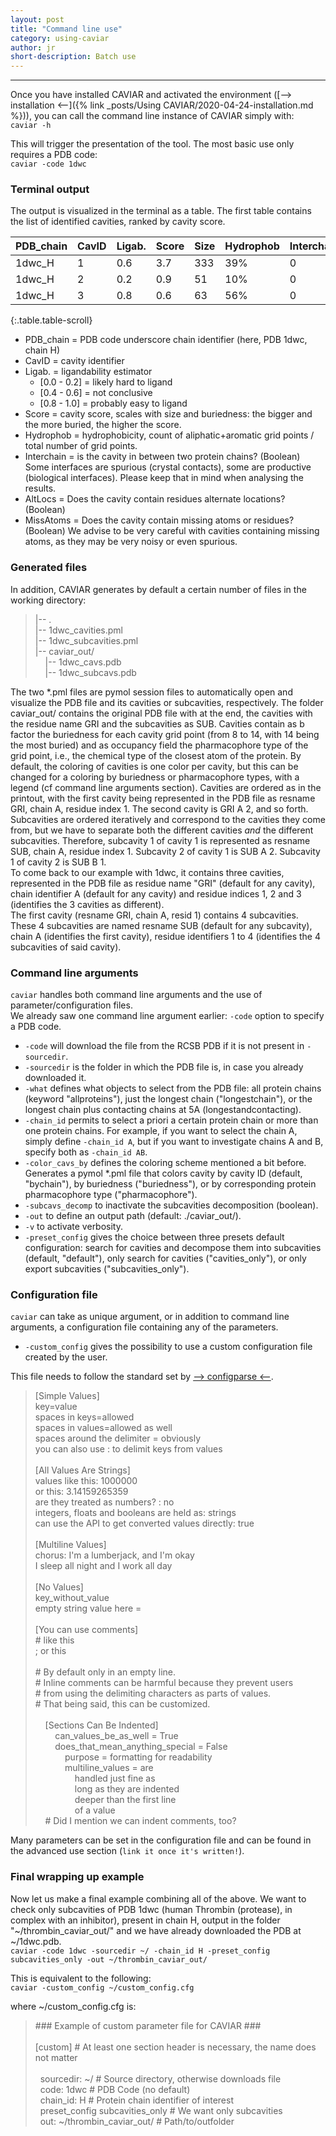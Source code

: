 ```yaml
---
layout: post
title: "Command line use"
category: using-caviar
author: jr
short-description: Batch use 
---
```


-----

Once you have installed CAVIAR and activated the environment ([--> installation <--]({% link _posts/Using CAVIAR/2020-04-24-installation.md %})), you can call the command line instance of CAVIAR simply with:  
```caviar -h```

This will trigger the presentation of the tool. The most basic use only requires a PDB code:  
```caviar -code 1dwc```

### Terminal output
The output is visualized in the terminal as a table. The first table contains the list of identified cavities, ranked by cavity score.  



| PDB_chain | CavID  | Ligab.  |  Score |  Size | Hydrophob | Interchain | AltLocs | MissAtoms |
| --------- |------- | ------- | ------ | ----- | --------- | ---------- | ------- | ------ |
| 1dwc_H    |     1  |   0.6   |   3.7  | 333   |   39%     |     0      |    0    |    0   |
| 1dwc_H    |     2  |   0.2   |   0.9  |   51  |   10%     |     0      |    0    |    0   |
| 1dwc_H    |     3  |   0.8   |   0.6  |   63  |   56%     |     0      |    0    |    0   |
{:.table.table-scroll}
   

- PDB_chain = PDB code underscore chain identifier (here, PDB 1dwc, chain H)
- CavID = cavity identifier
- Ligab. = ligandability estimator
  - [0.0 - 0.2] = likely hard to ligand  
  - [0.4 - 0.6] = not conclusive  
  - [0.8 - 1.0] = probably easy to ligand
- Score = cavity score, scales with size and buriedness: the bigger and the more buried, the higher the score.  
- Hydrophob = hydrophobicity, count of aliphatic+aromatic grid points / total number of grid points.  
- Interchain = is the cavity in between two protein chains? (Boolean) Some interfaces are spurious (crystal contacts), some are productive (biological interfaces). Please keep that in mind when analysing the results.  
- AltLocs = Does the cavity contain residues alternate locations? (Boolean)  
- MissAtoms = Does the cavity contain missing atoms or residues? (Boolean) We advise to be very careful with cavities containing missing atoms, as they may be very noisy or even spurious.


### Generated files
In addition, CAVIAR generates by default a certain number of files in the working directory:

<blockquote>
<p>
|-- . <br>
|-- 1dwc_cavities.pml<br>
|-- 1dwc_subcavities.pml<br>
|-- caviar_out/<br>
&nbsp;&nbsp;&nbsp;&nbsp;|-- 1dwc_cavs.pdb<br>
&nbsp;&nbsp;&nbsp;&nbsp;|-- 1dwc_subcavs.pdb
</p>
</blockquote>



The two \*.pml files are pymol session files to automatically open and visualize the PDB file and its cavities or subcavities, respectively. The folder caviar_out/ contains the original PDB file with at the end, the cavities with the residue name GRI and the subcavities as SUB. Cavities contain as b factor the buriedness for each cavity grid point (from 8 to 14, with 14 being the most buried) and as occupancy field the pharmacophore type of the grid point, i.e., the chemical type of the closest atom of the protein. By default, the coloring of cavities is one color per cavity, but this can be changed for a coloring by buriedness or pharmacophore types, with a legend (cf command line arguments section). Cavities are ordered as in the printout, with the first cavity being represented in the PDB file as resname GRI, chain A, residue index 1. The second cavity is GRI A 2, and so forth.  
Subcavities are ordered iteratively and correspond to the cavities they come from, but we have to separate both the different cavities *and* the different subcavities. Therefore, subcavity 1 of cavity 1 is represented as resname SUB, chain A, residue index 1. Subcavity 2 of cavity 1 is SUB A 2. Subcavity 1 of cavity 2 is SUB B 1.  
To come back to our example with 1dwc, it contains three cavities, represented in the PDB file as residue name "GRI" (default for any cavity), chain identifier A (default for any cavity) and residue indices 1, 2 and 3 (identifies the 3 cavities as different).  
The first cavity (resname GRI, chain A, resid 1) contains 4 subcavities. These 4 subcavities are named resname SUB (default for any subcavity), chain A (identifies the first cavity), residue identifiers 1 to 4 (identifies the 4 subcavities of said cavity).  


### Command line arguments

```caviar``` handles both command line arguments and the use of parameter/configuration files.  
We already saw one command line argument earlier: ```-code``` option to specify a PDB code.  

- ```-code``` will download the file from the RCSB PDB if it is not present in ```-sourcedir```.  
- ```-sourcedir``` is the folder in which the PDB file is, in case you already downloaded it.  
- ```-what``` defines what objects to select from the PDB file: all protein chains (keyword "allproteins"), just the longest chain ("longestchain"), or the longest chain plus contacting chains at 5A (longestandcontacting).   
- ```-chain_id``` permits to select a priori a certain protein chain or more than one protein chains. For example, if you want to select the chain A, simply define ```-chain_id A```, but if you want to investigate chains A and B, specify both as ```-chain_id AB```.  
- ```-color_cavs_by``` defines the coloring scheme mentioned a bit before. Generates a pymol \*.pml file that colors cavity by cavity ID (default, "bychain"), by buriedness ("buriedness"), or by corresponding protein pharmacophore type ("pharmacophore").  
- ```-subcavs_decomp``` to inactivate the subcavities decomposition (boolean).  
- ```-out``` to define an output path (default: ./caviar_out/).  
- ```-v``` to activate verbosity.  
- ```-preset_config``` gives the choice between three presets default configuration: search for cavities and decompose them into subcavities (default, "default"), only search for cavities ("cavities_only"), or only export subcavities ("subcavities_only").  

### Configuration file 

```caviar``` can take as unique argument, or in addition to command line arguments, a configuration file containing any of the parameters.

- ```-custom_config``` gives the possibility to use a custom configuration file created by the user.  

This file needs to follow the standard set by [--> configparse <--](https://docs.python.org/3/library/configparser.html#supported-ini-file-structure).

<blockquote><p>
[Simple Values]<br>
key=value<br>
spaces in keys=allowed<br>
spaces in values=allowed as well<br>
spaces around the delimiter = obviously<br>
you can also use : to delimit keys from values<br>
<br>
[All Values Are Strings]<br>
values like this: 1000000<br>
or this: 3.14159265359<br>
are they treated as numbers? : no<br>
integers, floats and booleans are held as: strings<br>
can use the API to get converted values directly: true<br>
<br>
[Multiline Values]<br>
chorus: I'm a lumberjack, and I'm okay<br>
    I sleep all night and I work all day<br>
<br>
[No Values]<br>
key_without_value<br>
empty string value here =<br>
<br>
[You can use comments]<br>
# like this<br>
; or this<br>
<br>
# By default only in an empty line.<br>
# Inline comments can be harmful because they prevent users<br>
# from using the delimiting characters as parts of values.<br>
# That being said, this can be customized.<br>
<br>
&nbsp;&nbsp;&nbsp;&nbsp;[Sections Can Be Indented]<br>
&nbsp;&nbsp;&nbsp;&nbsp;&nbsp;&nbsp;&nbsp;&nbsp;can_values_be_as_well = True<br>
&nbsp;&nbsp;&nbsp;&nbsp;&nbsp;&nbsp;&nbsp;&nbsp;does_that_mean_anything_special = False<br>
&nbsp;&nbsp;&nbsp;&nbsp;&nbsp;&nbsp;&nbsp;&nbsp;&nbsp;&nbsp;&nbsp;&nbsp;purpose = formatting for readability<br>
&nbsp;&nbsp;&nbsp;&nbsp;&nbsp;&nbsp;&nbsp;&nbsp;&nbsp;&nbsp;&nbsp;&nbsp;multiline_values = are<br>
&nbsp;&nbsp;&nbsp;&nbsp;&nbsp;&nbsp;&nbsp;&nbsp;&nbsp;&nbsp;&nbsp;&nbsp;&nbsp;&nbsp;&nbsp;&nbsp;handled just fine as<br>
&nbsp;&nbsp;&nbsp;&nbsp;&nbsp;&nbsp;&nbsp;&nbsp;&nbsp;&nbsp;&nbsp;&nbsp;&nbsp;&nbsp;&nbsp;&nbsp;long as they are indented<br>
&nbsp;&nbsp;&nbsp;&nbsp;&nbsp;&nbsp;&nbsp;&nbsp;&nbsp;&nbsp;&nbsp;&nbsp;&nbsp;&nbsp;&nbsp;&nbsp;deeper than the first line<br>
&nbsp;&nbsp;&nbsp;&nbsp;&nbsp;&nbsp;&nbsp;&nbsp;&nbsp;&nbsp;&nbsp;&nbsp;&nbsp;&nbsp;&nbsp;&nbsp;of a value<br>
&nbsp;&nbsp;&nbsp;&nbsp;# Did I mention we can indent comments, too?<br>
</p>
</blockquote>

Many parameters can be set in the configuration file and can be found in the advanced use section (```link it once it's written!```).


### Final wrapping up example 

Now let us make a final example combining all of the above. We want to check only subcavities of PDB 1dwc (human Thrombin (protease), in complex with an inhibitor), present in chain H, output in the folder "~/thrombin_caviar_out/" and we have already downloaded the PDB at ~/1dwc.pdb.  
```caviar -code 1dwc -sourcedir ~/ -chain_id H -preset_config subcavities_only -out ~/thrombin_caviar_out/ ```

This is equivalent to the following:  
```caviar -custom_config ~/custom_config.cfg```  

where ~/custom_config.cfg is:
<blockquote><p>
### Example of custom parameter file for CAVIAR ###  <br>
 <br>
[custom] # At least one section header is necessary, the name does not matter <br>
 <br>
 &nbsp;&nbsp;sourcedir: ~/    # Source directory, otherwise downloads file  <br>
 &nbsp;&nbsp;code: 1dwc       # PDB Code (no default)  <br>
 &nbsp;&nbsp;chain_id: H      # Protein chain identifier of interest<br>
 &nbsp;&nbsp;preset_config subcavities_only  # We want only subcavities<br>
 &nbsp;&nbsp;out: ~/thrombin_caviar_out/ # Path/to/outfolder<br>
</p>
</blockquote>
